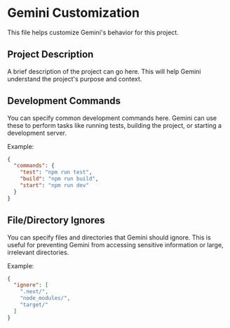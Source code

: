 # Gemini Customization

This file helps customize Gemini's behavior for this project.

## Project Description

A brief description of the project can go here. This will help Gemini understand the project's purpose and context.

## Development Commands

You can specify common development commands here. Gemini can use these to perform tasks like running tests, building the project, or starting a development server.

Example:
```json
{
  "commands": {
    "test": "npm run test",
    "build": "npm run build",
    "start": "npm run dev"
  }
}
```

## File/Directory Ignores

You can specify files and directories that Gemini should ignore. This is useful for preventing Gemini from accessing sensitive information or large, irrelevant directories.

Example:
```json
{
  "ignore": [
    ".next/",
    "node_modules/",
    "target/"
  ]
}
```

